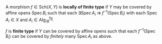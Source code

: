 












A morphism $f \in {\mathsf{Sch}}(X, Y)$ is **locally of finite type** if $Y$ may be covered by affine opens $\operatorname{Spec}B_i$ such that each $\exists \operatorname{Spec}A_i \rightrightarrows f^{-1}(\operatorname{Spec}B_i)$ with each $\operatorname{Spec}A_i \in X$ and $A_i \in {\mathsf{Alg}}_{/B}^{\mathrm{fg}}$.

$f$ is **finite type** if $Y$ can be covered by affine opens such that each $f^{-1}(\operatorname{Spec}B_i)$ can be covered by *finitely* many $\operatorname{Spec}A_i$ as above.
